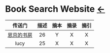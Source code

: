 # Book Search Website [←](index.md)

| 传送门 | 描述 | 摘本 | 摘录 | 摘引 |
|:---:|:---:|:---:|:---:|:---:|
| [恩京的书房](https://www.enjing.com/) | 26 | Y | X | X |
| lucy | 25 | X | X | X |
